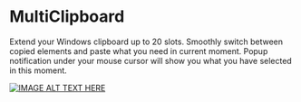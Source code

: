# MultiClipboard

Extend your Windows clipboard up to 20 slots.
Smoothly switch between copied elements and paste what you need in current moment.
Popup notification under your mouse cursor will show you what you have selected in this moment.

[![IMAGE ALT TEXT HERE](https://img.youtube.com/vi/Aj7Vpb8NkD4/0.jpg)](https://www.youtube.com/watch?v=Aj7Vpb8NkD4)
